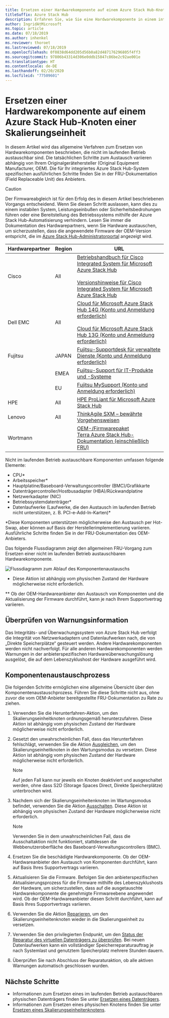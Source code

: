 ```yaml
---
title: Ersetzen einer Hardwarekomponente auf einem Azure Stack Hub-Knoten einer Skalierungseinheit
titleSuffix: Azure Stack Hub
description: Erfahren Sie, wie Sie eine Hardwarekomponente in einem integrierten Azure Stack Hub-System ersetzen.
author: IngridAtMicrosoft
ms.topic: article
ms.date: 07/18/2019
ms.author: inhenkel
ms.reviewer: thoroet
ms.lastreviewed: 07/18/2019
ms.openlocfilehash: 0f0838d64dd205d56b0a82d487176296805f4ff3
ms.sourcegitcommit: 97806b43314d306e0ddb15847c86be2c92ae001e
ms.translationtype: HT
ms.contentlocale: de-DE
ms.lasthandoff: 02/20/2020
ms.locfileid: "77509601"
---
```

# <a name="replace-a-hardware-component-on-an-azure-stack-hub-scale-unit-node"></a>Ersetzen einer Hardwarekomponente auf einem Azure Stack Hub-Knoten einer Skalierungseinheit

In diesem Artikel wird das allgemeine Verfahren zum Ersetzen von Hardwarekomponenten beschrieben, die nicht im laufenden Betrieb austauschbar sind. Die tatsächlichen Schritte zum Austausch variieren abhängig von Ihrem Originalgerätehersteller (Original Equipment Manufacturer, OEM). Die für Ihr integriertes Azure Stack Hub-System spezifischen ausführlichen Schritte finden Sie in der FRU-Dokumentation (Field Replaceable Unit) des Anbieters.

> [!CAUTION]  
> Der Firmwareabgleich ist für den Erfolg des in diesem Artikel beschriebenen Vorgangs entscheidend. Wenn Sie diesen Schritt auslassen, kann dies zu einem instabilen System, Leistungseinbußen oder Sicherheitsbedrohungen führen oder eine Bereitstellung des Betriebssystems mithilfe der Azure Stack Hub-Automatisierung verhindern. Lesen Sie immer die Dokumentation des Hardwarepartners, wenn Sie Hardware austauschen, um sicherzustellen, dass die angewendete Firmware der OEM-Version entspricht, die im [Azure Stack Hub-Administratorportal](azure-stack-updates.md) angezeigt wird.

| Hardwarepartner | Region | URL |
|------------------|--------|-------------------------------------------------------------------------------------------------------------------------------------------------------------------------------------------------------------------------------------------------------------------------------------------------------------------------------------------|
| Cisco | All | [Betriebshandbuch für Cisco Integrated System für Microsoft Azure Stack Hub](https://www.cisco.com/c/en/us/td/docs/unified_computing/ucs/azure-stack/b_Azure_Stack_Operations_Guide_4-0/b_Azure_Stack_Operations_Guide_4-0_chapter_00.html#concept_wks_t1q_wbb)<br><br>[Versionshinweise für Cisco Integrated System für Microsoft Azure Stack Hub](https://www.cisco.com/c/en/us/support/servers-unified-computing/ucs-c-series-rack-mount-ucs-managed-server-software/products-release-notes-list.html) |
| Dell EMC | All | [Cloud für Microsoft Azure Stack Hub 14G (Konto und Anmeldung erforderlich)](https://support.emc.com/downloads/44615_Cloud-for-Microsoft-Azure-Stack-14G)<br><br>[Cloud für Microsoft Azure Stack Hub 13G (Konto und Anmeldung erforderlich)](https://support.emc.com/downloads/42238_Cloud-for-Microsoft-Azure-Stack-13G) |
| Fujitsu | JAPAN | [Fujitsu-Supportdesk für verwaltete Dienste (Konto und Anmeldung erforderlich)](https://eservice.fujitsu.com/supportdesk-web/) |
|  | EMEA | [Fujitsu-Support für IT-Produkte und -Systeme](https://support.ts.fujitsu.com/IndexContact.asp?lng=COM&ln=no&LC=del) |
|  | EU | [Fujitsu MySupport (Konto und Anmeldung erforderlich)](https://support.ts.fujitsu.com/IndexMySupport.asp) |
| HPE | All | [HPE ProLiant für Microsoft Azure Stack Hub](http://www.hpe.com/info/MASupdates) |
| Lenovo | All | [ThinkAgile SXM – bewährte Vorgehensweisen](https://datacentersupport.lenovo.com/us/en/solutions/ht505122)
| Wortmann |  | [OEM-/Firmwarepaket](https://aka.ms/AA6z600)<br>[Terra Azure Stack Hub-Dokumentation (einschließlich FRU)](https://aka.ms/aa6zktc)

Nicht im laufenden Betrieb austauschbare Komponenten umfassen folgende Elemente:

- CPU*
- Arbeitsspeicher*
- Hauptplatine/Baseboard-Verwaltungscontroller (BMC)/Grafikkarte
- Datenträgercontroller/Hostbusadapter (HBA)/Rückwandplatine
- Netzwerkadapter (NIC)
- Betriebssystemdatenträger*
- Datenlaufwerke (Laufwerke, die den Austausch im laufenden Betrieb nicht unterstützen, z. B. PCI-e-Add-In-Karten)*

*Diese Komponenten unterstützen möglicherweise den Austausch per Hot-Swap, aber können auf Basis der Herstellerimplementierung variieren. Ausführliche Schritte finden Sie in der FRU-Dokumentation des OEM-Anbieters.

Das folgende Flussdiagramm zeigt den allgemeinen FRU-Vorgang zum Ersetzen einer nicht im laufenden Betrieb austauschbaren Hardwarekomponente.

![Flussdiagramm zum Ablauf des Komponentenaustauschs](media/azure-stack-replace-component/replacecomponentflow.PNG)

* Diese Aktion ist abhängig vom physischen Zustand der Hardware möglicherweise nicht erforderlich.

** Ob der OEM-Hardwareanbieter den Austausch von Komponenten und die Aktualisierung der Firmware durchführt, kann je nach Ihrem Supportvertrag variieren.

## <a name="review-alert-information"></a>Überprüfen von Warnungsinformation

Das Integritäts- und Überwachungssystem von Azure Stack Hub verfolgt die Integrität von Netzwerkadaptern und Datenlaufwerken nach, die von „Direkte Speicherplätze“ gesteuert werden. Andere Hardwarekomponenten werden nicht nachverfolgt. Für alle anderen Hardwarekomponenten werden Warnungen in der anbieterspezifischen Hardwareüberwachungslösung ausgelöst, die auf dem Lebenszyklushost der Hardware ausgeführt wird.  

## <a name="component-replacement-process"></a>Komponentenaustauschprozess

Die folgenden Schritte ermöglichen eine allgemeine Übersicht über den Komponentenaustauschprozess. Führen Sie diese Schritte nicht aus, ohne zuvor die vom OEM-Anbieter bereitgestellte FRU-Dokumentation zu Rate zu ziehen.

1. Verwenden Sie die Herunterfahren-Aktion, um den Skalierungseinheitknoten ordnungsgemäß herunterzufahren. Diese Aktion ist abhängig vom physischen Zustand der Hardware möglicherweise nicht erforderlich.

2. Gesetzt den unwahrscheinlichen Fall, dass das Herunterfahren fehlschlägt, verwenden Sie die Aktion [Ausgleichen](azure-stack-node-actions.md#drain), um den Skalierungseinheitknoten in den Wartungsmodus zu versetzen. Diese Aktion ist abhängig vom physischen Zustand der Hardware möglicherweise nicht erforderlich.

   > [!NOTE]  
   > Auf jeden Fall kann nur jeweils ein Knoten deaktiviert und ausgeschaltet werden, ohne dass S2D (Storage Spaces Direct, Direkte Speicherplätze) unterbrochen wird.

3. Nachdem sich der Skalierungseinheitenknoten im Wartungsmodus befindet, verwenden Sie die Aktion [Ausschalten](azure-stack-node-actions.md#scale-unit-node-actions). Diese Aktion ist abhängig vom physischen Zustand der Hardware möglicherweise nicht erforderlich.

   > [!NOTE]  
   > Verwenden Sie in dem unwahrscheinlichen Fall, dass die Ausschaltaktion nicht funktioniert, stattdessen die Webbenutzeroberfläche des Baseboard-Verwaltungscontrollers (BMC).

4. Ersetzen Sie die beschädigte Hardwarekomponente. Ob der OEM-Hardwareanbieter den Austausch von Komponenten durchführt, kann auf Basis Ihres Supportvertrags variieren.  
5. Aktualisieren Sie die Firmware. Befolgen Sie den anbieterspezifischen Aktualisierungsprozess für die Firmware mithilfe des Lebenszyklushosts der Hardware, um sicherzustellen, dass auf die ausgetauschte Hardwarekomponente die genehmigte Firmwareebene angewendet wird. Ob der OEM-Hardwareanbieter diesen Schritt durchführt, kann auf Basis Ihres Supportvertrags variieren.  
6. Verwenden Sie die Aktion [Reparieren](azure-stack-node-actions.md#scale-unit-node-actions), um den Skalierungseinheitenknoten wieder in die Skalierungseinheit zu versetzen.
7. Verwenden Sie den privilegierten Endpunkt, um den [Status der Reparatur des virtuellen Datenträgers zu überprüfen](azure-stack-replace-disk.md#check-the-status-of-virtual-disk-repair-using-the-privileged-endpoint). Bei neuen Datenlaufwerken kann ein vollständiger Speicherreparaturauftrag je nach Systemlast und genutztem Speicherplatz mehrere Stunden dauern.
8. Überprüfen Sie nach Abschluss der Reparaturaktion, ob alle aktiven Warnungen automatisch geschlossen wurden.

## <a name="next-steps"></a>Nächste Schritte

- Informationen zum Ersetzen eines im laufenden Betrieb austauschbaren physischen Datenträgers finden Sie unter [Ersetzen eines Datenträgers](azure-stack-replace-disk.md).
- Informationen zum Ersetzen eines physischen Knotens finden Sie unter [Ersetzen eines Skalierungseinheitenknotens](azure-stack-replace-node.md).
